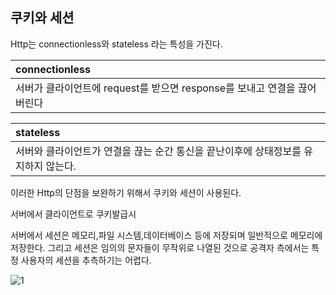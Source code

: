 ## 쿠키와 세션
Http는 connectionless와 stateless 라는 특성을 가진다.

| connectionless |
|:---------------|
| 서버가 클라이언트에 request를 받으면 response를 보내고 연결을 끊어 버린다|

| stateless|
|:---------|
| 서버와 클라이언트가 연결을 끊는 순간 통신을 끝난이후에 상태정보를 유지하지 않는다.|


이러한 Http의 단점을 보완하기 위해서 쿠키와 세션이 사용된다.


서버에서 클라이언트로 쿠키발급시

서버에서 세션은 메모리,파일 시스템,데이터베이스 등에 저장되며 일반적으로 메모리에 저장한다.
그리고 세션은 임의의 문자들이 무작위로 나열된 것으로 공격자 측에서는 특정 사용자의 세션을 추측하기는 어렵다.



![1](https://user-images.githubusercontent.com/73014464/148682168-b64a669b-4fd1-4835-a9f3-9e88ae12bb2a.png)



